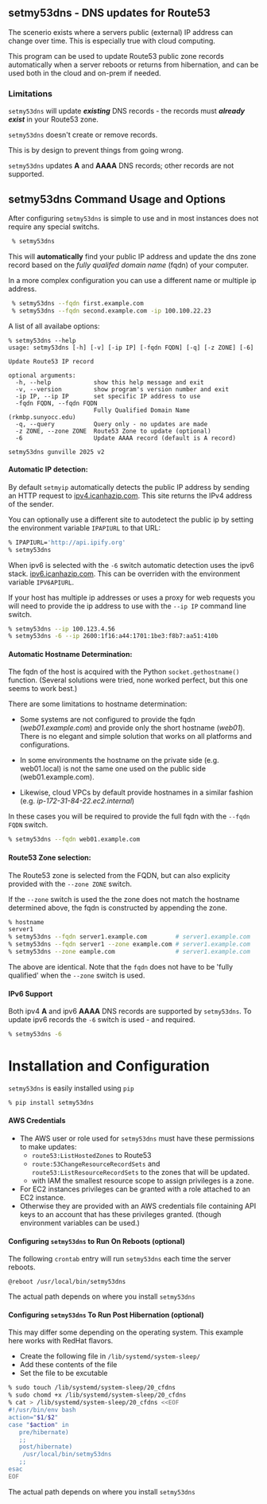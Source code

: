 
## setmy53dns - DNS updates for Route53

The scenerio exists where a servers public (external) IP address can change over time.  This is especially true with cloud computing.  

This program can be used to update Route53 public zone records automatically when a server reboots or returns from hibernation, and can be used both in the cloud and on-prem if needed.

### Limitations
`setmy53dns` will update ***existing*** DNS records - the records must ***already exist*** in your Route53 zone. 

`setmy53dns` doesn't create or remove records.  

This is by design to prevent things from going wrong.

`setmy53dns` updates **A** and **AAAA** DNS records; other records are not supported.

## setmy53dns Command Usage and Options
After configuring `setmy53dns` is simple to use and in most instances does not require any special switchs.
```bash
 % setmy53dns 
```
This will **automatically** find your public IP address and update the dns zone record based on the *fully qualifed domain name* (fqdn) of your computer.

In a more complex configuration you can use a different name or multiple ip address.
```bash
 % setmy53dns --fqdn first.example.com
 % setmy53dns --fqdn second.example.com -ip 100.100.22.23
```
A list of all availabe options:
```
% setmy53dns --help
usage: setmy53dns [-h] [-v] [-ip IP] [-fqdn FQDN] [-q] [-z ZONE] [-6]

Update Route53 IP record

optional arguments:
  -h, --help            show this help message and exit
  -v, --version         show program's version number and exit
  -ip IP, --ip IP       set specific IP address to use
  -fqdn FQDN, --fqdn FQDN
                        Fully Qualified Domain Name (rkmbp.sunyocc.edu)
  -q, --query           Query only - no updates are made
  -z ZONE, --zone ZONE  Route53 Zone to update (optional)
  -6                    Update AAAA record (default is A record)

setmy53dns gunville 2025 v2
```
#### Automatic IP detection:

By default `setmyip` automatically detects the public IP address by sending an HTTP request to [ipv4.icanhazip.com](http://ipv4.icanhazip.com). This site returns the IPv4 address of the sender.

You can optionally use a different site to autodetect the public ip by setting the environment variable `IPAPIURL` to that URL:
```bash
% IPAPIURL='http://api.ipify.org'
% setmy53dns
```
When ipv6 is selected with the `-6` switch automatic detection uses the ipv6 stack.  [ipv6.icanhazip.com](http://ipv6.icanhazip.com). This can be overriden with the environment variable `IPV6APIURL`.

If your host has multiple ip addresses or uses a proxy for web requests you will need to provide the ip address to use with the `--ip IP` command line switch.

```bash
% setmy53dns --ip 100.123.4.56
% setmy53dns -6 --ip 2600:1f16:a44:1701:1be3:f8b7:aa51:410b 
```

#### Automatic Hostname Determination:

The fqdn of the host is acquired with the Python `socket.gethostname()` function. (Several solutions were tried, none worked perfect, but this one seems to work best.)

There are some limitations to hostname determination:
* Some systems are not configured to provide the fqdn (*web01.example.com*) and provide only the short hostname (*web01*). There is no elegant and simple solution that works on all platforms and configurations. 

* In some environments the hostname on the private side (e.g. web01.local) is not the same one used on the public side (web01.example.com).

* Likewise, cloud VPCs by default provide hostnames in a similar fashion (e.g. *ip-172-31-84-22.ec2.internal*)

In these cases you will be required to provide the full fqdn with the `--fqdn FQDN` switch.
```bash
% setmy53dns --fqdn web01.example.com 
```

#### Route53 Zone selection:

The Route53 zone is selected from the FQDN, but can also explicity provided with the `--zone ZONE` switch.

If the `--zone` switch is used the the zone does not match the hostname determined above, the fqdn is constructed by appending the zone.
```bash
% hostname
server1
% setmy53dns --fqdn server1.example.com        # server1.example.com
% setmy53dns --fqdn server1 --zone example.com # server1.example.com
% setmy53dns --zone eample.com                 # server1.example.com
```

The above are identical. Note that the `fqdn` does not have to be 'fully qualified' when the `--zone` switch is used.

#### IPv6 Support

Both ipv4 **A** and ipv6 **AAAA** DNS records are supported by `setmy53dns`.  To update ipv6 records the `-6` switch is used - and required.

```bash
% setmy53dns -6
```

# Installation and Configuration
`setmy53dns` is easily installed using `pip`
```bash
% pip install setmy53dns
```

#### AWS Credentials

* The AWS user or role used for `setmy53dns` must have these permissions to make updates:
    * `route53:ListHostedZones` to Route53
    * `route:53ChangeResourceRecordSets` and `route53:ListResourceRecordSets` to the zones that will be updated.
    * with IAM the smallest resource scope to assign privileges is a zone.
* For EC2 instances privileges can be granted with a role attached to an EC2 instance.
* Otherwise they are provided with an AWS credentials file containing API keys to an account that has these privileges granted. (though environment variables can be used.)

#### Configuring `setmy53dns` to Run On Reboots (optional)

The following `crontab` entry will run `setmy53dns` each time the server reboots. 
```
@reboot /usr/local/bin/setmy53dns
```
The actual path depends on where you install `setmy53dns`

#### Configuring `setmy53dns` To Run Post Hibernation (optional)
This may differ some depending on the operating system. This example here works with RedHat flavors.
* Create the following file in `/lib/systemd/system-sleep/`
* Add these contents of the file 
* Set the file to be excutable

```bash
% sudo touch /lib/systemd/system-sleep/20_cfdns
% sudo chomd +x /lib/systemd/system-sleep/20_cfdns
% cat > /lib/systemd/system-sleep/20_cfdns <<EOF
#!/usr/bin/env bash
action="$1/$2"
case "$action" in
   pre/hibernate)
   ;;
   post/hibernate)
	/usr/local/bin/setmy53dns
   ;;
esac
EOF
```
The actual path depends on where you install `setmy53dns`
